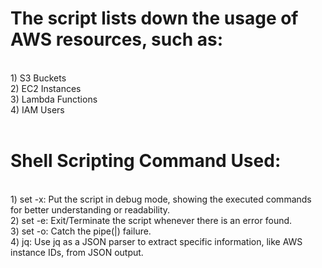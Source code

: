 <h1>The script lists down the usage of AWS resources, such as:</h1><br>
1) S3 Buckets<br>
2) EC2 Instances<br>
3) Lambda Functions<br>
4) IAM Users<br>
<br>
<h1>Shell Scripting Command Used:</h1><br>
1) set -x: Put the script in debug mode, showing the executed commands for better understanding or readability.<br>
2) set -e: Exit/Terminate the script whenever there is an error found.<br>
3) set -o: Catch the pipe(|) failure.<br>
4) jq: Use jq as a JSON parser to extract specific information, like AWS instance IDs, from JSON output.<br>
   

